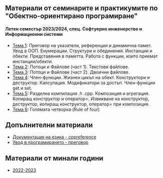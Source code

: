 ## Материали от семинарите и практикумите по "Обектно-ориентирано програмиране"
#### Летен семестър 2023/2024, спец. Софтуерно инженерство и Информационни системи

- [Тема 1](./Sem.%2001): Преговор на указатели, референции и динамична памет. Увод в ООП. Енумерации. Структури и обединения. Инстанции и обекти. Представяния в паметта. Работа с функции, които приемат инстанции/обекти.
- [Тема 2](./Sem.%2002): Потоци и Файлове (част 1). Текстови файлове.
- [Тема 3](./Sem.%2003): Потоци и Файлове (част 2). Двоични файлове.
- [Тема 4](./Sem.%2004): Член-функции. Жизнен цикъл на обект. Конструктори и деструктор. Капсулация. Модификатори за достъп. Член-функции get и set.
- [Тема 5](./Sem.%2005): Разделна компилация .h .cpp. Композиция и агрегация. Копиращ конструктор и оператор=. Извикване на конструктор, деструктор, копиращ конструктор, оператор= при композиция.
- [Тема 6](./Sem.%2006): Голямата четворка (Rule of four)

## Допълнителни материали
- [Документация на езика - cppreference](https://en.cppreference.com/w/)
- [Увод в програмирането - преговор](https://github.com/GeorgiTerziev02/Introduction_to_programming_FMI)

## Материали от минали години
- [2022-2023](https://github.com/GeorgiTerziev02/Object-oriented_programming_FMI/tree/2022-2023)
